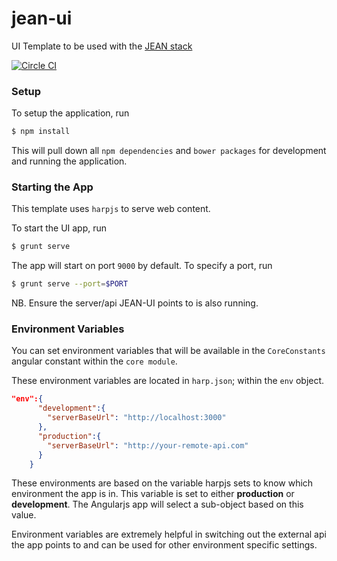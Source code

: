 jean-ui
=======

UI Template to be used with the [JEAN stack](https://github.com/medullan/jean)

[![Circle CI](https://circleci.com/gh/medullan/jean-ui.svg?style=svg)](https://circleci.com/gh/medullan/jean-ui)

### Setup

To setup the application, run

```bash
$ npm install
```
This will pull down all `npm dependencies` and `bower packages` for development and running the application.

### Starting the App

This template uses `harpjs` to serve web content.

To start the UI app, run
```bash
$ grunt serve
```
The app will start on port `9000` by default.
To specify a port, run
```bash
$ grunt serve --port=$PORT
```
NB. Ensure the server/api JEAN-UI points to is also running.

### Environment Variables
You can set environment variables that will be available in the `CoreConstants` angular constant within the `core module`.

These environment variables are located in `harp.json`; within the `env` object.

```json
"env":{
      "development":{
        "serverBaseUrl": "http://localhost:3000"
      },
      "production":{
        "serverBaseUrl": "http://your-remote-api.com"
      }
    }
```

These environments are based on the variable harpjs sets to know which environment the app is in.
This variable is set to either **production** or **development**. The Angularjs app will select a sub-object based on this value.

Environment variables are extremely helpful in switching out the external api the app points to and can be used for other environment specific settings.
